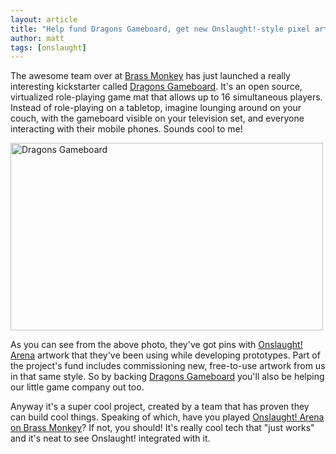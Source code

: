 ```yaml
---
layout: article
title: "Help fund Dragons Gameboard, get new Onslaught!-style pixel art"
author: matt
tags: [onslaught]
---
```

The awesome team over at [Brass Monkey][1] has just launched a really interesting kickstarter called [Dragons Gameboard][2]. It's an open source, virtualized role-playing game mat that allows up to 16 simultaneous players. Instead of role-playing on a tabletop, imagine lounging around on your couch, with the gameboard visible on your television set, and everyone interacting with their mobile phones. Sounds cool to me!

<div class="full-frame">
	<a href="http://www.kickstarter.com/projects/1054533542/dragons-gameboard">
		<img alt="Dragons Gameboard" src="/media/images/posts/misc/dragonsGameboard.jpg" width="500" height="300">
	</a>
</div>

As you can see from the above photo, they've got pins with [Onslaught! Arena][3] artwork that they've been using while developing prototypes. Part of the project's fund includes commissioning new, free-to-use artwork from us in that same style. So by backing [Dragons Gameboard][2] you'll also be helping our little game company out too.

Anyway it's a super cool project, created by a team that has proven they can build cool things. Speaking of which, have you played [Onslaught! Arena on Brass Monkey][4]? If not, you should! It's really cool tech that "just works" and it's neat to see Onslaught! integrated with it.

[1]: http://playbrassmonkey.com/
[2]: http://www.kickstarter.com/projects/1054533542/dragons-gameboard
[3]: http://arcade.lostdecadegames.com/onslaught_arena/
[4]: http://playbrassmonkey.com/onslaught-arena
